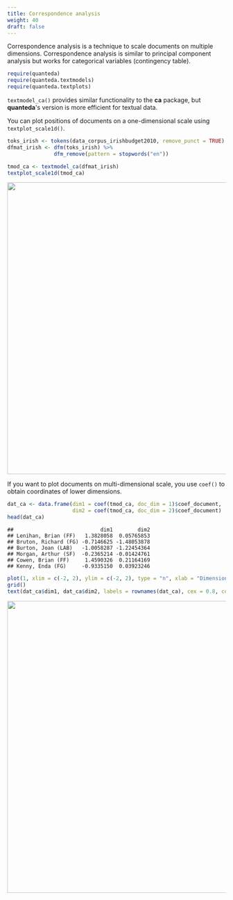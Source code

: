 ```yaml
---
title: Correspondence analysis
weight: 40
draft: false
---
```


Correspondence analysis is a technique to scale documents on multiple dimensions. Correspondence analysis is similar to principal component analysis but works for categorical variables (contingency table).


```r
require(quanteda)
require(quanteda.textmodels)
require(quanteda.textplots)
```

`textmodel_ca()` provides similar functionality to the **ca** package, but **quanteda**'s version is more efficient for textual data.

You can plot positions of documents on a one-dimensional scale using `textplot_scale1d()`.


```r
toks_irish <- tokens(data_corpus_irishbudget2010, remove_punct = TRUE)
dfmat_irish <- dfm(toks_irish) %>% 
               dfm_remove(pattern = stopwords("en"))

tmod_ca <- textmodel_ca(dfmat_irish)
textplot_scale1d(tmod_ca)
```

<img src="/machine-learning/ca.en_files/figure-html/unnamed-chunk-2-1.png" width="672" />

If you want to plot documents on multi-dimensional scale, you use `coef()` to obtain coordinates of lower dimensions.  


```r
dat_ca <- data.frame(dim1 = coef(tmod_ca, doc_dim = 1)$coef_document, 
                     dim2 = coef(tmod_ca, doc_dim = 2)$coef_document)
head(dat_ca)
```

```
##                            dim1        dim2
## Lenihan, Brian (FF)   1.3828058  0.05765853
## Bruton, Richard (FG) -0.7146625 -1.48053878
## Burton, Joan (LAB)   -1.0058287 -1.22454364
## Morgan, Arthur (SF)  -0.2365214 -0.01424761
## Cowen, Brian (FF)     1.4590326  0.21164169
## Kenny, Enda (FG)     -0.9335150  0.03923246
```

```r
plot(1, xlim = c(-2, 2), ylim = c(-2, 2), type = "n", xlab = "Dimension 1", ylab = "Dimension 2")
grid()
text(dat_ca$dim1, dat_ca$dim2, labels = rownames(dat_ca), cex = 0.8, col = rgb(0, 0, 0, 0.7))
```

<img src="/machine-learning/ca.en_files/figure-html/unnamed-chunk-3-1.png" width="672" />

